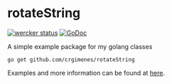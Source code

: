 # rotateString
[![wercker status](https://app.wercker.com/status/bfe41a5bee5bda45688a89c5703ede96/s "wercker status")](https://app.wercker.com/project/bykey/bfe41a5bee5bda45688a89c5703ede96)
[![GoDoc](https://godoc.org/github.com/crgimenes/rotateString?status.png)](https://godoc.org/github.com/crgimenes/rotateString)

A simple example package for my golang classes

```
go get github.com/crgimenes/rotateString
```

Examples and more information can be found at [here](https://godoc.org/github.com/crgimenes/rotateString).

